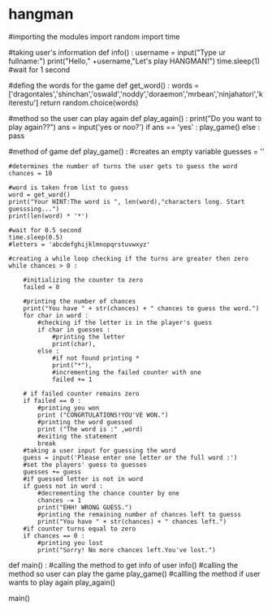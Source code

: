 # hangman
#importing the modules
import random
import time

#taking user's information
def info() :
    username = input("Type ur fullname:")
    print("Hello," +username,"Let's play HANGMAN!")
    time.sleep(1) #wait for 1 second

#defing the words for the game
def get_word() :
    words = ['dragontales','shinchan','oswald','noddy','doraemon','mrbean','ninjahatori','kiterestu']
    return random.choice(words)

#method so the user can play again 
def play_again() :
    print("Do you want to play again??")
    ans = input('yes or noo?')
    if ans == 'yes' :
        play_game()
    else :
        pass
                
#method of game
def play_game() :
    #creates an empty variable 
    guesses = ''

    #determines the number of turns the user gets to guess the word
    chances = 10

    #word is taken from list to guess
    word = get_word()
    print("Your HINT:The word is ", len(word),"characters long. Start guesssing...")
    print(len(word) * '*')

    #wait for 0.5 second
    time.sleep(0.5) 
    #letters = 'abcdefghijklmnopqrstuvwxyz'
    
    #creating a while loop checking if the turns are greater then zero
    while chances > 0 :

        #initializing the counter to zero
        failed = 0  

        #printing the number of chances 
        print("You have " + str(chances) + " chances to guess the word.")
        for char in word :
            #checking if the letter is in the player's guess
            if char in guesses :    
                #printing the letter
                print(char),        
            else :
                #if not found printing * 
                print("*"),
                #incrementing the failed counter with one
                failed += 1         
            
        # if failed counter remains zero
        if failed == 0 :
            #printing you won
            print ("CONGRTULATIONS!YOU'VE WON.")        
            #printing the word guessed
            print ("The word is :" ,word)
            #exiting the statement
            break
        #taking a user input for guessing the word
        guess = input('Please enter one letter or the full word :')
        #set the players' guess to guesses
        guesses += guess
        #if guessed letter is not in word
        if guess not in word :
            #decrementing the chance counter by one
            chances -= 1
            print("EHH! WRONG GUESS.")
            #printing the remaining number of chances left to guesss
            print("You have " + str(chances) + " chances left.")
        #if counter turns equal to zero
        if chances == 0 :
            #printing you lost
            print("Sorry! No more chances left.You've lost.")
   
def main() :
    #calling the method to get info of user
    info()
    #calling the method so user can play the game
    play_game()
    #callling the method if user wants to play again
    play_again()

main()
    
